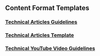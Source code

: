 ## Content Format Templates

### [Technical Articles Guidelines](https://github.com/webiny/community/blob/master/content-format-templates/technical_articles_guide)

### [Technical Articles Template](https://github.com/webiny/community/blob/master/content-format-templates/technical_articles_template.md)

### [Technical YouTube Video Guidelines](https://github.com/webiny/community/blob/master/content-format-templates/technical_youtube_video_guide.md)
